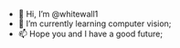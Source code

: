 - 👋 Hi, I’m @whitewall1
- 🌱 I’m currently learning computer vision;
- 📫 Hope you and I have a good future;

<!---
whitewall1/whitewall1 is a ✨ special ✨ repository because its `README.md` (this file) appears on your GitHub profile.
You can click the Preview link to take a look at your changes.
--->
